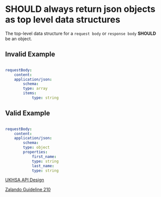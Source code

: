 # **SHOULD** always return json objects as top level data structures

The top-level data structure for a `request body` or `response body` **SHOULD** be an object.

## Invalid Example

``` yaml

requestBody:
    content:
    application/json:
        schema:
        type: array
        items:
            type: string
```

## Valid Example

``` yaml

requestBody:
    content:
    application/json:
        schema:
        type: object
        properties:
            first_name:
            type: string
            last_name:
            type: string
```

[UKHSA API Design](../../api-design-guidelines/api-design.md#response-format)

[Zalando Guideline 210](https://opensource.zalando.com/restful-api-guidelines/#210)
